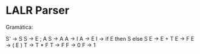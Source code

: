 # LALR Parser
Gramática:

S' -> S
S -> E ; A
S -> A
A -> I
A -> E
I -> if E then S else S
E -> E + T
E -> F
E -> ( E )
T -> T * F
T -> F
F -> 0
F -> 1


